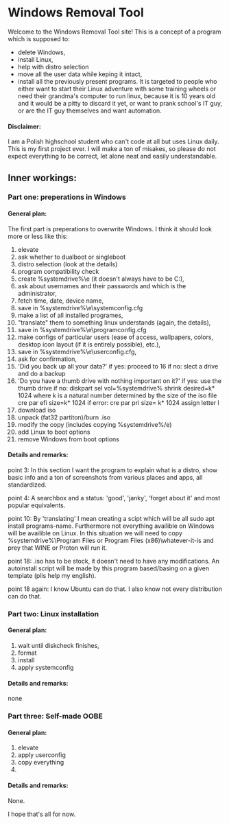 # Windows Removal Tool
Welcome to the Windows Removal Tool site! This is a concept of a program which is supposed to:
- delete Windows,
- install Linux,
- help with distro selection
- move all the user data while keping it intact,
- install all the previously present programs.
It is targeted to people who either want to start their Linux adventure with some training wheels or need their grandma's computer to run linux, because it is 10 years old and it would be a pitty to discard it yet, or want to prank school's IT guy, or are the IT guy themselves and want automation.  

#### Disclaimer:
I am a Polish highschool student who can't code at all but uses Linux daily. This is my first project ever. I will make a ton of misakes, so please do not expect everything to be correct, let alone neat and easily understandable. 

## Inner workings:

### Part one: preperations in Windows

#### General plan:

The first part is preperations to overwrite Windows. I think it should look more or less like this:
1. elevate
2. ask whether to dualboot or singleboot
3. distro selection (look at the details)
4. program compatibility check
5. create %systemdrive%\e (it doesn't always have to be C:\),
6. ask about usernames and their passwords and which is the administrator,
7. fetch time, date, device name,
8. save in %systemdrive%\e\systemconfig.cfg 
9. make a list of all installed programes,
10. "translate" them to something linux understands (again, the details),
11. save in %systemdrive%\e\programconfig.cfg
12. make configs of particular users (ease of access, wallpapers, colors, desktop icon layout (if it is entirely possible), etc.),
13. save in %systemdrive%\e\userconfig.cfg,
14. ask for confirmation,
15. 'Did you back up all your data?'
  if yes: proceed to 16
  if no: slect a drive and do a backup
16. 'Do you have a thumb drive with nothing important on it?'
  if yes: use the thumb drive
  if no: 
    diskpart
    sel vol=%systemdrive%
    shrink desired=k* 1024 where k is a natural number determined by the size of the iso file
    cre par efi size=k* 1024
      if error:
      cre par pri size= k* 1024
    assign letter l
17. download iso
18. unpack (fat32 partiton)/burn .iso
19. modify the copy (includes copying %systemdrive%/e)
20. add Linux to boot options
21. remove Windows from boot options

#### Details and remarks:

point 3: In this section I want the program to explain what is a distro, show basic info and a ton of screenshots from various places and apps, all standardized.

point 4: A searchbox and a status: 'good', 'janky', 'forget about it' and most popular equivalents.

point 10: By 'translating' I mean creating a scipt which will be all sudo apt install programs-name. Furthermore not everything availible on Windows will be availible on Linux. In this situation we will need to copy %systemdrive%\Program Files or Program Files (x86)\whatever-it-is and prey that WINE or Proton will run it. 

point 18: .iso has to be stock, it doesn't need to have any modifications. An autoinstall script will be made by this program based/basing on a given template (plis help my english).

point 18 again: I know Ubuntu can do that. I also know not every distribution can do that.

### Part two: Linux installation

#### General plan:

1. wait until diskcheck finishes,
2. format 
3. install
4. apply systemconfig 

#### Details and remarks:

none

### Part three: Self-made OOBE

#### General plan:

1. elevate
2. apply userconfig
3. copy everything
4. 

#### Details and remarks:

None.

I hope that's all for now.
